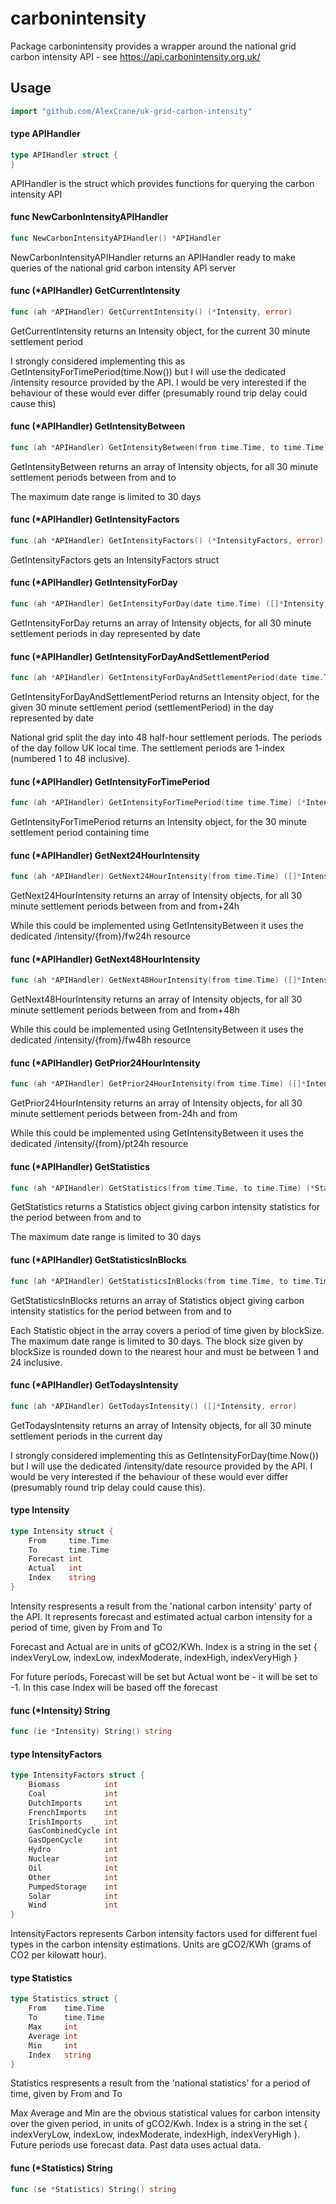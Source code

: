 # carbonintensity

Package carbonintensity provides a wrapper around the national grid carbon
intensity API - see https://api.carbonintensity.org.uk/

## Usage

```go
import "github.com/AlexCrane/uk-grid-carbon-intensity"
```

#### type APIHandler

```go
type APIHandler struct {
}
```

APIHandler is the struct which provides functions for querying the carbon
intensity API

#### func  NewCarbonIntensityAPIHandler

```go
func NewCarbonIntensityAPIHandler() *APIHandler
```
NewCarbonIntensityAPIHandler returns an APIHandler ready to make queries of the
national grid carbon intensity API server

#### func (*APIHandler) GetCurrentIntensity

```go
func (ah *APIHandler) GetCurrentIntensity() (*Intensity, error)
```
GetCurrentIntensity returns an Intensity object, for the current 30 minute
settlement period

I strongly considered implementing this as GetIntensityForTimePeriod(time.Now())
but I will use the dedicated /intensity resource provided by the API. I would be
very interested if the behaviour of these would ever differ (presumably round
trip delay could cause this)

#### func (*APIHandler) GetIntensityBetween

```go
func (ah *APIHandler) GetIntensityBetween(from time.Time, to time.Time) ([]*Intensity, error)
```
GetIntensityBetween returns an array of Intensity objects, for all 30 minute
settlement periods between from and to

The maximum date range is limited to 30 days

#### func (*APIHandler) GetIntensityFactors

```go
func (ah *APIHandler) GetIntensityFactors() (*IntensityFactors, error)
```
GetIntensityFactors gets an IntensityFactors struct

#### func (*APIHandler) GetIntensityForDay

```go
func (ah *APIHandler) GetIntensityForDay(date time.Time) ([]*Intensity, error)
```
GetIntensityForDay returns an array of Intensity objects, for all 30 minute
settlement periods in day represented by date

#### func (*APIHandler) GetIntensityForDayAndSettlementPeriod

```go
func (ah *APIHandler) GetIntensityForDayAndSettlementPeriod(date time.Time, settlementPeriod int) (*Intensity, error)
```
GetIntensityForDayAndSettlementPeriod returns an Intensity object, for the given
30 minute settlement period (settlementPeriod) in the day represented by date

National grid split the day into 48 half-hour settlement periods. The periods of
the day follow UK local time. The settlement periods are 1-index (numbered 1 to
48 inclusive).

#### func (*APIHandler) GetIntensityForTimePeriod

```go
func (ah *APIHandler) GetIntensityForTimePeriod(time time.Time) (*Intensity, error)
```
GetIntensityForTimePeriod returns an Intensity object, for the 30 minute
settlement period containing time

#### func (*APIHandler) GetNext24HourIntensity

```go
func (ah *APIHandler) GetNext24HourIntensity(from time.Time) ([]*Intensity, error)
```
GetNext24HourIntensity returns an array of Intensity objects, for all 30 minute
settlement periods between from and from+24h

While this could be implemented using GetIntensityBetween it uses the dedicated
/intensity/{from}/fw24h resource

#### func (*APIHandler) GetNext48HourIntensity

```go
func (ah *APIHandler) GetNext48HourIntensity(from time.Time) ([]*Intensity, error)
```
GetNext48HourIntensity returns an array of Intensity objects, for all 30 minute
settlement periods between from and from+48h

While this could be implemented using GetIntensityBetween it uses the dedicated
/intensity/{from}/fw48h resource

#### func (*APIHandler) GetPrior24HourIntensity

```go
func (ah *APIHandler) GetPrior24HourIntensity(from time.Time) ([]*Intensity, error)
```
GetPrior24HourIntensity returns an array of Intensity objects, for all 30 minute
settlement periods between from-24h and from

While this could be implemented using GetIntensityBetween it uses the dedicated
/intensity/{from}/pt24h resource

#### func (*APIHandler) GetStatistics

```go
func (ah *APIHandler) GetStatistics(from time.Time, to time.Time) (*Statistics, error)
```
GetStatistics returns a Statistics object giving carbon intensity statistics for
the period between from and to

The maximum date range is limited to 30 days

#### func (*APIHandler) GetStatisticsInBlocks

```go
func (ah *APIHandler) GetStatisticsInBlocks(from time.Time, to time.Time, blockSize time.Duration) ([]*Statistics, error)
```
GetStatisticsInBlocks returns an array of Statistics object giving carbon
intensity statistics for the period between from and to

Each Statistic object in the array covers a period of time given by blockSize.
The maximum date range is limited to 30 days. The block size given by blockSize
is rounded down to the nearest hour and must be between 1 and 24 inclusive.

#### func (*APIHandler) GetTodaysIntensity

```go
func (ah *APIHandler) GetTodaysIntensity() ([]*Intensity, error)
```
GetTodaysIntensity returns an array of Intensity objects, for all 30 minute
settlement periods in the current day

I strongly considered implementing this as GetIntensityForDay(time.Now()) but I
will use the dedicated /intensity/date resource provided by the API. I would be
very interested if the behaviour of these would ever differ (presumably round
trip delay could cause this).

#### type Intensity

```go
type Intensity struct {
	From     time.Time
	To       time.Time
	Forecast int
	Actual   int
	Index    string
}
```

Intensity respresents a result from the 'national carbon intensity' party of the
API. It represents forecast and estimated actual carbon intensity for a period
of time, given by From and To

Forecast and Actual are in units of gCO2/KWh. Index is a string in the set {
indexVeryLow, indexLow, indexModerate, indexHigh, indexVeryHigh }

For future periods, Forecast will be set but Actual wont be - it will be set to
-1. In this case Index will be based off the forecast

#### func (*Intensity) String

```go
func (ie *Intensity) String() string
```

#### type IntensityFactors

```go
type IntensityFactors struct {
	Biomass          int
	Coal             int
	DutchImports     int
	FrenchImports    int
	IrishImports     int
	GasCombinedCycle int
	GasOpenCycle     int
	Hydro            int
	Nuclear          int
	Oil              int
	Other            int
	PumpedStorage    int
	Solar            int
	Wind             int
}
```

IntensityFactors represents Carbon intensity factors used for different fuel
types in the carbon intensity estimations. Units are gCO2/KWh (grams of CO2 per
kilowatt hour).

#### type Statistics

```go
type Statistics struct {
	From    time.Time
	To      time.Time
	Max     int
	Average int
	Min     int
	Index   string
}
```

Statistics respresents a result from the 'national statistics' for a period of
time, given by From and To

Max Average and Min are the obvious statistical values for carbon intensity over
the given period, in units of gCO2/Kwh. Index is a string in the set {
indexVeryLow, indexLow, indexModerate, indexHigh, indexVeryHigh }. Future
periods use forecast data. Past data uses actual data.

#### func (*Statistics) String

```go
func (se *Statistics) String() string
```

